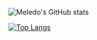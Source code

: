 ![Meledo's GitHub stats](https://github-readme-stats.vercel.app/api?username=MeledoJames&theme=rose_pine&show_icons=true)

[![Top Langs](https://github-readme-stats.vercel.app/api/top-langs/?username=MeledoJames&layout=compact&theme=rose_pine)](https://github.com/anuraghazra/github-readme-stats)
